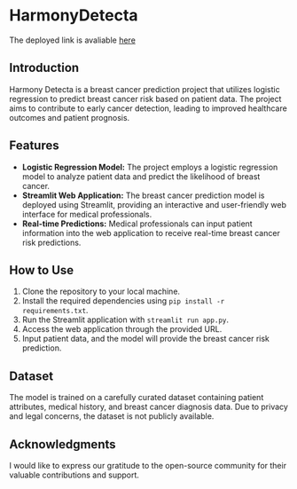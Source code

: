 # HarmonyDetecta
The deployed link is avaliable [here](https://harmonydetecta.streamlit.app/)
## Introduction
Harmony Detecta is a breast cancer prediction project that utilizes logistic regression to predict breast cancer risk based on patient data. The project aims to contribute to early cancer detection, leading to improved healthcare outcomes and patient prognosis.

## Features
- **Logistic Regression Model:** The project employs a logistic regression model to analyze patient data and predict the likelihood of breast cancer.
- **Streamlit Web Application:** The breast cancer prediction model is deployed using Streamlit, providing an interactive and user-friendly web interface for medical professionals.
- **Real-time Predictions:** Medical professionals can input patient information into the web application to receive real-time breast cancer risk predictions.

## How to Use
1. Clone the repository to your local machine.
2. Install the required dependencies using `pip install -r requirements.txt`.
3. Run the Streamlit application with `streamlit run app.py`.
4. Access the web application through the provided URL.
5. Input patient data, and the model will provide the breast cancer risk prediction.

## Dataset
The model is trained on a carefully curated dataset containing patient attributes, medical history, and breast cancer diagnosis data. Due to privacy and legal concerns, the dataset is not publicly available.



## Acknowledgments
I would like to express our gratitude to the open-source community for their valuable contributions and support.

